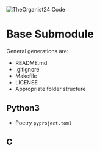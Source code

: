 ![TheOrganist24 Code](https://hosted.courtman.me.uk/img/logos/theorganist24_banner_code.png "TheOrganist24 Code")

# Base Submodule

General generations are:
* README.md
* .gitignore
* Makefile
* LICENSE
* Appropriate folder structure

## Python3
* Poetry `pyproject.toml`

## C
